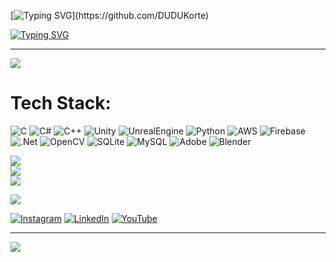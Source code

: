 [![Typing SVG](https://readme-typing-svg.herokuapp.com/?color=691596&size=35&center=true&vCenter=true&width=1000&lines=Hey!+I'm+Eduardo+N.Korte;+I'm+a+IT+Technician;+And+Computer+Scientist+Student;+Scroll+Down+To+Know+More!)](https://github.com/DUDUKorte)

[![Typing SVG](https://readme-typing-svg.demolab.com?font=Fira+Code&duration=400&pause=50&color=B3B3B3&multiline=true&width=1340&height=680&lines=-+Loading%2C+please+wait...;+;%5B+++2.20160524%5D+sd+0%3A0%3A0%3A0%3A0ddbu22+%5BDed%5D+Assuming+drive+cache%3A+write+through;Valid+path+for+Logical+Volume.;+;%2Fubl%2Fplayer%3A+clean%2C+1704684%2F10121989+Files%2C+3813438%2F7532544+blocks;Started%3A+++++Attempting+to+mount+Dedware+fuse+mount.;See+%22systemctl+status%3A+%22runDedware%5C%5Cfuse.mount%22%22+for+details.;+;%5B+++0.000000%5D+init_memory_mapping%3A+%5Bmem+0x00100000-0xdefa4fff%5D%5D;%5B+++1.169734%5D+%5Bmem+0x00100000-0x001fffff%5D;%5B+++0.310006%5D+NetLabel%3A+protocols+%3D+UNLABELED+DEDSec0v4;+;Freeing+initrd+memory%3A+18780K+(ffff880035b42000+-+ffff880036d99000);PCI-DMA%3A+Using+software+bounce+buffering+for+IO+(SFDed);+;status%3A+OK+EXT4-fs+(sda1)%3A+orphan+cleanup+on+readonly+fs;status%3A+OK+EXT4-fs+(sda1)%3A+recovery+complete;status%3A+OK+EXT4-fs+(sda1)%3A+mounted+filesystem+with+ordered+data+mode.;status%3A+OK+found+BLUME+MP-table+mapped+at+%5Bmem+0x10121989-0x000f9bff%5D;+;Scanning+1+areas+for+low+memory+corruption;Monitoring+of+Blume+mirrors...+ng+dmeventd+or+progress+polling.;init_memory_mapping%3A+%5Bmem+0x00000000-0x000ACK%5D;+;Mounted+device+Dedware+dedsec00+login%3A;-+-+-+-+-+-+-+-+-+-+-+-+-+-+-+-+-+-+-+-+-+-+-+-+-+-+-+-+-+-+-)](https://github.com/DUDUKorte)

---
[![](https://visitcount.itsvg.in/api?id=DUDUKorte&icon=5&color=0)](https://visitcount.itsvg.in)

# Tech Stack:
![C](https://img.shields.io/badge/-%252300599C.svg?style=for-the-badge&logo=c&logoColor=white&color=%2300599C) ![C#](https://img.shields.io/badge/c%23-%23239120.svg?style=for-the-badge&logo=csharp&logoColor=white) ![C++](https://img.shields.io/badge/c++-%2300599C.svg?style=for-the-badge&logo=c%2B%2B&logoColor=white) ![Unity](https://img.shields.io/badge/Unity-%23239120.svg?style=for-the-badge&logo=unity&logoColor=white&color=blue) ![UnrealEngine](https://img.shields.io/badge/UE5-%23239120.svg?style=for-the-badge&logo=unrealengine&logoColor=white&color=black) ![Python](https://img.shields.io/badge/python-3670A0?style=for-the-badge&logo=python&logoColor=ffdd54) ![AWS](https://img.shields.io/badge/AWS-%23FF9900.svg?style=for-the-badge&logo=amazon-aws&logoColor=white) ![Firebase](https://img.shields.io/badge/firebase-%23039BE5.svg?style=for-the-badge&logo=firebase) ![.Net](https://img.shields.io/badge/.NET-5C2D91?style=for-the-badge&logo=.net&logoColor=white) ![OpenCV](https://img.shields.io/badge/opencv-%23white.svg?style=for-the-badge&logo=opencv&logoColor=white) ![SQLite](https://img.shields.io/badge/sqlite-%2307405e.svg?style=for-the-badge&logo=sqlite&logoColor=white) ![MySQL](https://img.shields.io/badge/mysql-%2300000f.svg?style=for-the-badge&logo=mysql&logoColor=white) ![Adobe](https://img.shields.io/badge/adobe-%23FF0000.svg?style=for-the-badge&logo=adobe&logoColor=white) ![Blender](https://img.shields.io/badge/blender-%23F5792A.svg?style=for-the-badge&logo=blender&logoColor=white)


![](https://github-readme-stats.vercel.app/api/top-langs/?username=DUDUKorte&theme=blueberry&hide_border=true&include_all_commits=true&count_private=true&layout=compact&hide=javascript,css,html)</br>
![](https://github-readme-stats.vercel.app/api?username=DUDUKorte&theme=blueberry&hide_border=true&include_all_commits=false&count_private=true)</br>
![](https://github-readme-streak-stats.herokuapp.com/?user=DUDUKorte&theme=blueberry&hide_border=true)</br>

![](https://github-contributor-stats.vercel.app/api?username=DUDUKorte&limit=5&theme=tokyonight&combine_all_yearly_contributions=true)

[![Instagram](https://img.shields.io/badge/Instagram-%23E4405F.svg?logo=Instagram&logoColor=white)](https://instagram.com/esquilo.korte) [![LinkedIn](https://img.shields.io/badge/LinkedIn-%230077B5.svg?logo=linkedin&logoColor=white)](https://linkedin.com/in/eduardo-nogueira-korte-021b5121b) [![YouTube](https://img.shields.io/badge/YouTube-%23FF0000.svg?logo=YouTube&logoColor=white)](https://youtube.com/@esquilopng) 

---
[![](https://visitcount.itsvg.in/api?id=DUDUKorte&icon=5&color=0)](https://visitcount.itsvg.in)


<!-- Proudly created with GPRM ( https://gprm.itsvg.in ) -->
